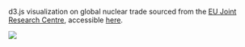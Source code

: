 d3.js visualization on global nuclear trade sourced from the [EU Joint Research Centre](https://data.jrc.ec.europa.eu/dataset/f5c1233a-27df-4a2c-b48c-1c4a24590025), accessible [here](https://yzse.github.io/global-nuclear-trade/).

![](https://media.giphy.com/media/xM8JVtLuzFDnQiFfcG/giphy.gif)
